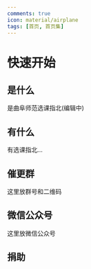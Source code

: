 ```yaml
---
comments: true
icon: material/airplane
tags: [首页, 首页集]
---
```


# 快速开始

## 是什么

是曲阜师范选课指北(编辑中)

## 有什么

有选课指北...

## 催更群

这里放群号和二维码

## 微信公众号

这里放微信公众号

## 捐助

 